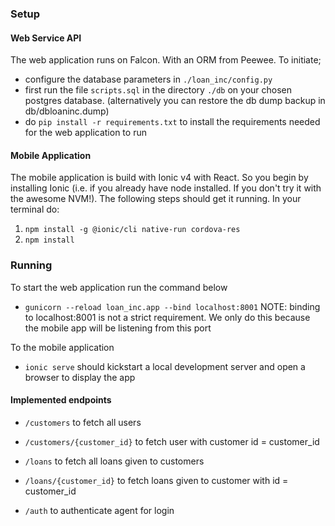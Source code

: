 ### Setup
#### Web Service API
The web application runs on Falcon. With an ORM from Peewee. To initiate; 
- configure the database parameters in `./loan_inc/config.py`
- first run the file `scripts.sql` in the directory `./db` on your chosen postgres database. (alternatively you can restore the db dump backup in db/dbloaninc.dump)
- do `pip install -r requirements.txt` to install the requirements needed for the web application to run

#### Mobile Application
The mobile application is build with Ionic v4 with React. So you begin by installing Ionic (i.e. if you already have node installed. If you don't try it with the awesome NVM!). The following steps should get it running. In your terminal do:
1. `npm install -g @ionic/cli native-run cordova-res`
2. `npm install`

### Running
To start the web application run the command below
- `gunicorn --reload loan_inc.app --bind localhost:8001`
NOTE: binding to localhost:8001 is not a strict requirement. We only do this because the mobile app will be listening from this port

To the mobile application 
- `ionic serve` should kickstart a local development server and open a browser to display the app

#### Implemented endpoints
- `/customers` to fetch all users 
- `/customers/{customer_id}` to fetch user with customer id = customer_id
- `/loans` to fetch all loans given to customers
- `/loans/{customer_id}` to fetch loans given to customer with id = customer_id

- `/auth` to authenticate agent for login